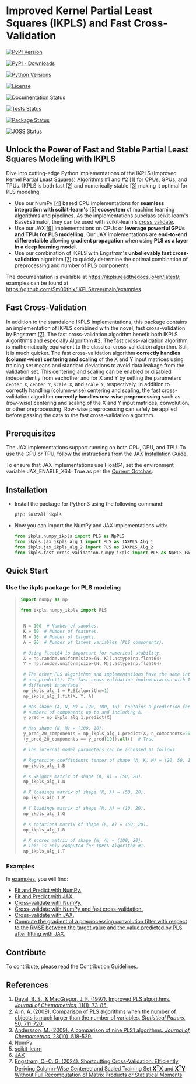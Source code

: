 # Improved Kernel Partial Least Squares (IKPLS) and Fast Cross-Validation

[![PyPI Version](https://img.shields.io/pypi/v/ikpls.svg)](https://pypi.python.org/pypi/ikpls/)

[![PyPI - Downloads](https://img.shields.io/pypi/dm/ikpls)](https://pypi.python.org/pypi/ikpls/)

[![Python Versions](https://img.shields.io/pypi/pyversions/ikpls.svg)](https://pypi.python.org/pypi/ikpls/)

[![License](https://img.shields.io/pypi/l/ikpls.svg)](https://pypi.python.org/pypi/ikpls/)

[![Documentation Status](https://readthedocs.org/projects/ikpls/badge/?version=latest)](https://ikpls.readthedocs.io/en/latest/?badge=latest)

[![Tests Status](https://github.com/Sm00thix/IKPLS/actions/workflows/test_workflow.yml/badge.svg)](https://github.com/Sm00thix/IKPLS/actions/workflows/test_workflow.yml)

[![Package Status](https://github.com/Sm00thix/IKPLS/actions/workflows/package_workflow.yml/badge.svg)](https://github.com/Sm00thix/IKPLS/actions/workflows/package_workflow.yml)

[![JOSS Status](https://joss.theoj.org/papers/ac559cbcdc6e6551f58bb3e573a73afc/status.svg)](https://joss.theoj.org/papers/ac559cbcdc6e6551f58bb3e573a73afc)

## Unlock the Power of Fast and Stable Partial Least Squares Modeling with IKPLS

Dive into cutting-edge Python implementations of the IKPLS (Improved Kernel Partial Least Squares) Algorithms #1 and #2 [[1](#references)] for CPUs, GPUs, and TPUs. IKPLS is both fast [[2]](#references) and numerically stable [[3]](#references) making it optimal for PLS modeling.

- Use our NumPy [[4]](#references) based CPU implementations for **seamless integration with
scikit-learn\'s** [[5]](#references) **ecosystem** of machine learning algorithms and pipelines. As the
implementations subclass scikit-learn's BaseEstimator, they can be used with scikit-learn\'s
[cross_validate](https://scikit-learn.org/stable/modules/generated/sklearn.model_selection.cross_validate.html).
- Use our JAX [[6]](#references) implementations on CPUs or **leverage powerful GPUs and TPUs for PLS modelling**.
  Our JAX implementations are **end-to-end differentaible** allowing **gradient propagation** when using **PLS as a layer in a deep learning model**.
- Use our combination of IKPLS with Engstrøm's **unbelievably fast cross-validation** algorithm [[7]](#references) to quickly determine the optimal combination of preprocessing and number of PLS components.

The documentation is available at
<https://ikpls.readthedocs.io/en/latest/>; examples can be found at
<https://github.com/Sm00thix/IKPLS/tree/main/examples>.

## Fast Cross-Validation

In addition to the standalone IKPLS implementations, this package
contains an implementation of IKPLS combined with the novel, fast cross-validation
 by Engstrøm [[7]](#references). The fast cross-validation algorithm
benefit both IKPLS Algorithms and especially Algorithm #2. The fast
cross-validation algorithm is mathematically equivalent to the
classical cross-validation algorithm. Still, it is much quicker.
The fast cross-validation algorithm **correctly handles (column-wise)
centering and scaling** of the X and Y input matrices using training set means and
standard deviations to avoid data leakage from the validation set. This centering
and scaling can be enabled or disabled independently from eachother and for X and Y 
by setting the parameters `center_X`, `center_Y`, `scale_X`, and `scale_Y`, respectively.
In addition to correctly handling (column-wise) centering and scaling,
the fast cross-validation algorithm **correctly handles row-wise preprocessing**
such as (row-wise) centering and scaling of the X and Y input matrices,
convolution, or other preprocessing. Row-wise preprocessing can safely be
applied before passing the data to the fast cross-validation algorithm.

## Prerequisites

The JAX implementations support running on both CPU, GPU, and TPU. To
use the GPU or TPU, follow the instructions from the [JAX Installation
Guide](https://jax.readthedocs.io/en/latest/installation.html).

To ensure that JAX implementations use Float64, set the environment
variable JAX_ENABLE_X64=True as per the [Current
Gotchas](https://github.com/google/jax#current-gotchas).

## Installation

- Install the package for Python3 using the following command:
    ```shell
    pip3 install ikpls
    ```

- Now you can import the NumPy and JAX implementations with:
    ```python
    from ikpls.numpy_ikpls import PLS as NpPLS
    from ikpls.jax_ikpls_alg_1 import PLS as JAXPLS_Alg_1
    from ikpls.jax_ikpls_alg_2 import PLS as JAXPLS_Alg_2
    from ikpls.fast_cross_validation.numpy_ikpls import PLS as NpPLS_FastCV
    ```

## Quick Start

### Use the ikpls package for PLS modeling

> ```python
> import numpy as np
>
> from ikpls.numpy_ikpls import PLS
>
>
>  N = 100  # Number of samples.
>  K = 50  # Number of features.
>  M = 10  # Number of targets.
>  A = 20  # Number of latent variables (PLS components).
>
>  # Using float64 is important for numerical stability.
>  X = np.random.uniform(size=(N, K)).astype(np.float64)
>  Y = np.random.uniform(size=(N, M)).astype(np.float64)
>
>  # The other PLS algorithms and implementations have the same interface for fit()
>  # and predict(). The fast cross-validation implementation with IKPLS has a
>  # different interface.
>  np_ikpls_alg_1 = PLS(algorithm=1)
>  np_ikpls_alg_1.fit(X, Y, A)
>
>  # Has shape (A, N, M) = (20, 100, 10). Contains a prediction for all possible
>  # numbers of components up to and including A.
>  y_pred = np_ikpls_alg_1.predict(X)
>
>  # Has shape (N, M) = (100, 10).
>  y_pred_20_components = np_ikpls_alg_1.predict(X, n_components=20)
>  (y_pred_20_components == y_pred[19]).all()  # True
>
>  # The internal model parameters can be accessed as follows:
>
>  # Regression coefficients tensor of shape (A, K, M) = (20, 50, 10).
>  np_ikpls_alg_1.B
>
>  # X weights matrix of shape (K, A) = (50, 20).
>  np_ikpls_alg_1.W
>
>  # X loadings matrix of shape (K, A) = (50, 20).
>  np_ikpls_alg_1.P
>
>  # Y loadings matrix of shape (M, A) = (10, 20).
>  np_ikpls_alg_1.Q
>
>  # X rotations matrix of shape (K, A) = (50, 20).
>  np_ikpls_alg_1.R
>
>  # X scores matrix of shape (N, A) = (100, 20).
>  # This is only computed for IKPLS Algorithm #1.
>  np_ikpls_alg_1.T
> ```

### Examples

In [examples](https://github.com/Sm00thix/IKPLS/tree/main/examples), you
will find:

-   [Fit and Predict with
    NumPy.](https://github.com/Sm00thix/IKPLS/tree/main/examples/fit_predict_numpy.py)
-   [Fit and Predict with
    JAX.](https://github.com/Sm00thix/IKPLS/tree/main/examples/fit_predict_jax.py)
-   [Cross-validate with
    NumPy.](https://github.com/Sm00thix/IKPLS/tree/main/examples/cross_val_numpy.py)
-   [Cross-validate with NumPy and fast
    cross-validation.](https://github.com/Sm00thix/IKPLS/tree/main/examples/fast_cross_val_numpy.py)
-   [Cross-validate with
    JAX.](https://github.com/Sm00thix/IKPLS/tree/main/examples/cross_val_jax.py)
-   [Compute the gradient of a preprocessing convolution filter with
    respect to the RMSE between the target value and the value predicted
    by PLS after fitting with
    JAX.](https://github.com/Sm00thix/IKPLS/tree/main/examples/gradient_jax.py)

## Contribute

To contribute, please read the [Contribution
Guidelines](https://github.com/Sm00thix/IKPLS/blob/main/CONTRIBUTING.md).

## References

1. [Dayal, B. S., & MacGregor, J. F. (1997). Improved PLS algorithms. *Journal of Chemometrics*, 11(1), 73-85.](https://doi.org/10.1002/(SICI)1099-128X(199701)11:1%3C73::AID-CEM435%3E3.0.CO;2-%23?)
2. [Alin, A. (2009). Comparison of PLS algorithms when the number of objects is much larger than the number of variables. *Statistical Papers*, 50, 711-720.](https://doi.org/10.1007/s00362-009-0251-7)
3. [Andersson, M. (2009). A comparison of nine PLS1 algorithms. *Journal of Chemometrics*, 23(10), 518-529.](https://doi.org/10.1002/cem.1248)
4. [NumPy](https://numpy.org/)
5. [scikit-learn](https://scikit-learn.org/stable/)
6. [JAX](https://jax.readthedocs.io/en/latest/)
7. [Engstrøm, O.-C. G. (2024). Shortcutting Cross-Validation:
    Efficiently Deriving Column-Wise Centered and Scaled Training Set
    $\mathbf{X}^\mathbf{T}\mathbf{X}$ and
    $\mathbf{X}^\mathbf{T}\mathbf{Y}$ Without Full
    Recomputation of Matrix Products or Statistical Moments](https://arxiv.org/abs/2401.13185)
